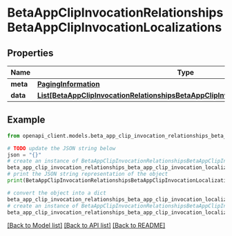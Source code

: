 # BetaAppClipInvocationRelationshipsBetaAppClipInvocationLocalizations


## Properties

Name | Type | Description | Notes
------------ | ------------- | ------------- | -------------
**meta** | [**PagingInformation**](PagingInformation.md) |  | [optional] 
**data** | [**List[BetaAppClipInvocationRelationshipsBetaAppClipInvocationLocalizationsDataInner]**](BetaAppClipInvocationRelationshipsBetaAppClipInvocationLocalizationsDataInner.md) |  | [optional] 

## Example

```python
from openapi_client.models.beta_app_clip_invocation_relationships_beta_app_clip_invocation_localizations import BetaAppClipInvocationRelationshipsBetaAppClipInvocationLocalizations

# TODO update the JSON string below
json = "{}"
# create an instance of BetaAppClipInvocationRelationshipsBetaAppClipInvocationLocalizations from a JSON string
beta_app_clip_invocation_relationships_beta_app_clip_invocation_localizations_instance = BetaAppClipInvocationRelationshipsBetaAppClipInvocationLocalizations.from_json(json)
# print the JSON string representation of the object
print(BetaAppClipInvocationRelationshipsBetaAppClipInvocationLocalizations.to_json())

# convert the object into a dict
beta_app_clip_invocation_relationships_beta_app_clip_invocation_localizations_dict = beta_app_clip_invocation_relationships_beta_app_clip_invocation_localizations_instance.to_dict()
# create an instance of BetaAppClipInvocationRelationshipsBetaAppClipInvocationLocalizations from a dict
beta_app_clip_invocation_relationships_beta_app_clip_invocation_localizations_from_dict = BetaAppClipInvocationRelationshipsBetaAppClipInvocationLocalizations.from_dict(beta_app_clip_invocation_relationships_beta_app_clip_invocation_localizations_dict)
```
[[Back to Model list]](../README.md#documentation-for-models) [[Back to API list]](../README.md#documentation-for-api-endpoints) [[Back to README]](../README.md)


